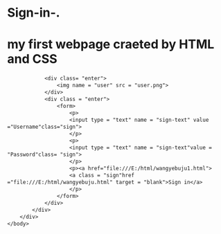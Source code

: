 # Sign-in-.
my first webpage craeted by HTML and CSS
================================================================
<!DOCTYPE html PUBLIC "-//W3C//DTD XHTML 1.0 Transitional//EN" "http://www.w3.org/TR/xhtml1/DTD/xhtml1-transitional.dtd">
<html>
<head>
<meta charset="UTF-8">
<link rel = "stylesheet" type = "text/css"href = "reset.css">
<link rel = "stylesheet" type = "text/css"href = "sign.css">
<title>Sign in 登陆界面</title>
</head>
	<body>
		<div class= "contain">
			<div class= "signin">
	
				<div class= "enter">
					<img name = "user" src = "user.png">
				</div>
				<div class = "enter">
					<form>
						<p>
						<input type = "text" name = "sign-text" value ="Username"class="sign">
						</p>
						<p>
						<input type = "text" name = "sign-text"value = "Password"class= "sign">
						</p>
						<p><a href="file:///E:/html/wangyebuju1.html">
						<a class = "sign"href ="file:///E:/html/wangyebuju.html" target = "blank">Sign in</a>
						</p>
					</form>
				</div>
			</div>
		</div>
	</body>
</html>
